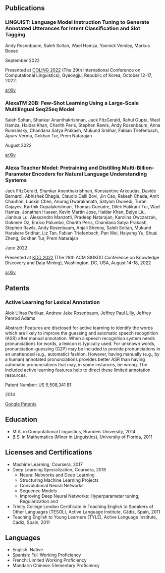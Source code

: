 ## Publications

### LINGUIST: Language Model Instruction Tuning to Generate Annotated Utterances for Intent Classification and Slot Tagging

Andy Rosenbaum, Saleh Soltan, Wael Hamza, Yannick Versley, Markus Boese

September 2022

Presented at [COLING 2022](https://coling2022.org) (The 29th International Conference on Computational Linguistics), Gyeongju, Republic of Korea, October 12-17, 2022.

[arXiv](https://arxiv.org/abs/2209.09900)


### AlexaTM 20B: Few-Shot Learning Using a Large-Scale Multilingual Seq2Seq Model

Saleh Soltan, Shankar Ananthakrishnan, Jack FitzGerald, Rahul Gupta, Wael Hamza, Haidar Khan, Charith Peris, Stephen Rawls, Andy Rosenbaum, Anna Rumshisky, Chandana Satya Prakash, Mukund Sridhar, Fabian Triefenbach, Apurv Verma, Gokhan Tur, Prem Natarajan

August 2022

[arXiv](https://arxiv.org/abs/2208.01448)

### Alexa Teacher Model: Pretraining and Distilling Multi-Billion-Parameter Encoders for Natural Language Understanding Systems

Jack FitzGerald, Shankar Ananthakrishnan, Konstantine Arkoudas, Davide Bernardi, Abhishek Bhagia, Claudio Delli Bovi, Jin Cao, Rakesh Chada, Amit Chauhan, Luoxin Chen, Anurag Dwarakanath, Satyam Dwivedi, Turan Gojayev, Karthik Gopalakrishnan, Thomas Gueudre, Dilek Hakkani-Tur, Wael Hamza, Jonathan Hueser, Kevin Martin Jose, Haidar Khan, Beiye Liu, Jianhua Lu, Alessandro Manzotti, Pradeep Natarajan, Karolina Owczarzak, Gokmen Oz, Enrico Palumbo, Charith Peris, Chandana Satya Prakash, Stephen Rawls, Andy Rosenbaum, Anjali Shenoy, Saleh Soltan, Mukund Harakere Sridhar, Liz Tan, Fabian Triefenbach, Pan Wei, Haiyang Yu, Shuai Zheng, Gokhan Tur, Prem Natarajan

June 2022

Presented at [KDD 2022](https://kdd.org/kdd2022/) (The 28th ACM SIGKDD Conference on Knowledge Discovery and Data Mining), Washington, DC, USA, August 14-18, 2022

[arXiv](https://arxiv.org/abs/2206.07808)

## Patents

### Active Learning for Lexical Annotation

Alok Ulhas Parlikar, Andrew Jake Rosenbaum, Jeffrey Paul Lilly, Jeffrey Penrod Adams 

Abstract: Features are disclosed for active learning to identify the words which are likely to improve the guessing and automatic speech recognition (ASR) after manual annotation. When a speech recognition system needs pronunciations for words, a lexicon is typically used. For unknown words, pronunciation-guessing (G2P) may be included to provide pronunciations in an unattended (e.g., automatic) fashion. However, having manually (e.g., by a human) annotated pronunciations provides better ASR than having automatic pronunciations that may, in some instances, be wrong. The included active learning features help to direct these limited annotation resources.

Patent Number: US 9,508,341 B1

2014

[Google Patents](https://patents.google.com/patent/US9508341B1/en)

## Education

* M.A. in Computational Linguistics, Brandeis University, 2014
* B.S. in Mathematics (Minor in Linguistics), University of Florida, 2011

## Licenses and Certifications



* Machine Learning, Coursera, 2017
* Deep Learning Specialization, Coursera, 2018
	* Neural Networks and Deep Learning
	* Structuring Machine Learning Projects
	* Convolutional Neural Networks
	* Sequence Models
	* Improving Deep Neural Networks: Hyperparameter tuning, Regularization and 
* Trinity College London Certificate in Teaching English to Speakers of Other Languages (TESOL), Active Language Institute, Cádiz, Spain, 2011
* Teaching English to Young Learners (TYLE), Active Language Institute, Cádiz, Spain, 2011

## Languages

* English: Native
* Spanish: Full Working Proficiency
* French: Limited Working Proficiency
* Mandarin Chinese: Elementary Proficiency
